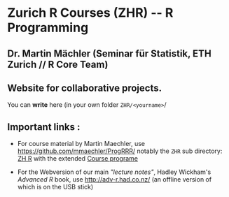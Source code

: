 # Zurich R Courses (ZHR) -- R Programming
## Dr. Martin Mächler (Seminar für Statistik, ETH Zurich // R Core Team)

## Website for __collaborative__ projects.

You can __write__ here (in your own folder `ZHR/<yourname>`/

## Important links :

- For course material by Martin Maechler, use
https://github.com/mmaechler/ProgRRR/  notably the `ZHR` sub directory:
[ZH R](https://github.com/mmaechler/ProgRRR/tree/master/ZHR) with the
extended [Course programe](https://github.com/mmaechler/ProgRRR/tree/master/ZHR/2016-10_Program.md)

- For the Webversion of our main _"lecture notes"_, Hadley Wickham's *Advanced R* book,
  use http://adv-r.had.co.nz/   (an offline version of which is on the USB stick)

